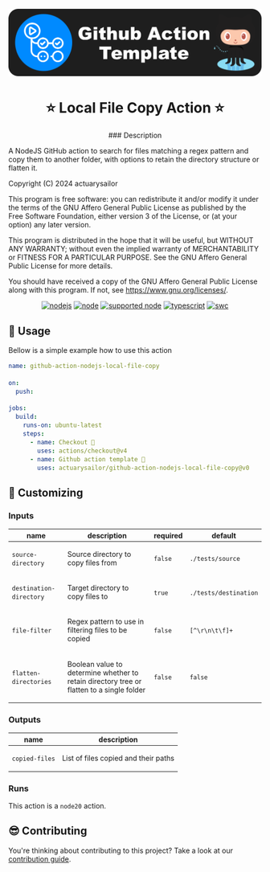 <p align="center">
  <a href="https://github.com/actuarysailor/github-action-nodejs-local-file-copy" target="blank"><img src="images/logo.png" alt="Local File Copy Action" width="512" /></a>
</p>

<h1 align="center">⭐ Local File Copy Action ⭐</h1>

<p align="center">
<!-- action-docs-description source="action.yml" -->
### Description

A NodeJS GitHub action to search for files matching a regex pattern
and copy them to another folder, with options to retain the
directory structure or flatten it.
<!-- action-docs-description source="action.yml" -->
Copyright (C) 2024  actuarysailor

This program is free software: you can redistribute it and/or modify
it under the terms of the GNU Affero General Public License as published
by the Free Software Foundation, either version 3 of the License, or
(at your option) any later version.

This program is distributed in the hope that it will be useful,
but WITHOUT ANY WARRANTY; without even the implied warranty of
MERCHANTABILITY or FITNESS FOR A PARTICULAR PURPOSE.  See the
GNU Affero General Public License for more details.

You should have received a copy of the GNU Affero General Public License
along with this program.  If not, see <https://www.gnu.org/licenses/>.
</p>

<p align="center">
  <a href="https://github.com/actuarysailor/github-action-nodejs-local-file-copy/actions/workflows/node.yml?branch=main"><img src="https://github.com/actuarysailor/github-action-nodejs-local-file-copy/actions/workflows/node.yml/badge.svg?branch=main" alt="nodejs"/></a>
  <a href="https://nodejs.org/docs/latest-v20.x/api/index.html"><img src="https://img.shields.io/badge/node-20.x-green.svg" alt="node"/></a>
  <a href="https://nodejs.org"><img src="https://img.shields.io/badge/supported_node-18.x_--_20.x-forestgreen.svg" alt="supported node"/></a>
  <a href="https://www.typescriptlang.org/"><img src="https://img.shields.io/badge/typescript-5.x-blue.svg" alt="typescript"/></a>
  <a href="https://vitest.dev/"><img src="https://img.shields.io/badge/Test-Vitest_-yellow.svg" alt="swc"/></a>
</p>

<!-- action-docs-usage source="action-file.yml" project="actuarysailor/github-action-nodejs-local-file-copy" version="v0.11.1" x-release-please-version --> 
## 👀 Usage

Bellow is a simple example how to use this action

```yaml
name: github-action-nodejs-local-file-copy

on:
  push:

jobs:
  build:
    runs-on: ubuntu-latest
    steps:
      - name: Checkout 🛬
        uses: actions/checkout@v4
      - name: Github action template 🤩
        uses: actuarysailor/github-action-nodejs-local-file-copy@v0
```
<!-- action-docs-usage source="action-file.yml" project="actuarysailor/github-action-nodejs-local-file-copy" version="v0.11.1" x-release-please-version --> 

## 💅 Customizing

<!-- action-docs-inputs source="action.yml" -->
### Inputs

| name | description | required | default |
| --- | --- | --- | --- |
| `source-directory` | <p>Source directory to copy files from</p> | `false` | `./tests/source` |
| `destination-directory` | <p>Target directory to copy files to</p> | `true` | `./tests/destination` |
| `file-filter` | <p>Regex pattern  to use in filtering files to be copied</p> | `false` | `[^\r\n\t\f]+` |
| `flatten-directories` | <p>Boolean value to determine whether to retain directory tree or flatten to a single folder</p> | `false` | `false` |
<!-- action-docs-inputs source="action.yml" -->

<!-- action-docs-outputs source="action.yml" -->
### Outputs

| name | description |
| --- | --- |
| `copied-files` | <p>List of files copied and their paths</p> |
<!-- action-docs-outputs source="action.yml" -->

<!-- action-docs-runs source="action.yml" -->
### Runs

This action is a `node20` action.
<!-- action-docs-runs source="action.yml" -->

## 😎 Contributing

You're thinking about contributing to this project? Take a look at our [contribution guide](docs/CONTRIBUTING.md).
